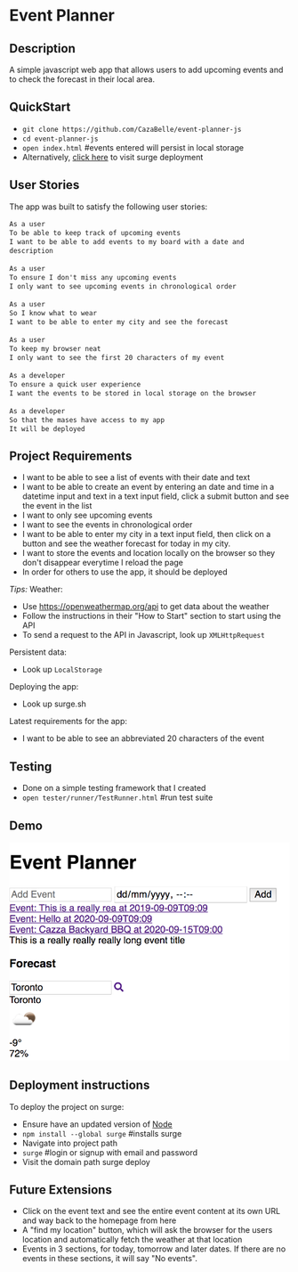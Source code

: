 # Event Planner 

Description 
-----------
A simple javascript web app that allows users to add upcoming events and to check the forecast in their local area. 

QuickStart
----------
* `git clone https://github.com/CazaBelle/event-planner-js`
* `cd event-planner-js`
* `open index.html` #events entered will persist in local storage
* Alternatively, [click here](fantastic-reaction.surge.sh) to visit surge deployment

User Stories
------------
The app was built to satisfy the following user stories:

```
As a user 
To be able to keep track of upcoming events 
I want to be able to add events to my board with a date and description

As a user 
To ensure I don't miss any upcoming events
I only want to see upcoming events in chronological order

As a user 
So I know what to wear
I want to be able to enter my city and see the forecast

As a user 
To keep my browser neat 
I only want to see the first 20 characters of my event

As a developer 
To ensure a quick user experience
I want the events to be stored in local storage on the browser

As a developer 
So that the mases have access to my app 
It will be deployed
```

Project Requirements
--------------------
* I want to be able to see a list of events with their date and text
* I want to be able to create an event by entering an date and time in a datetime input and text in a text input field, click a submit button and see the event in the list
* I want to only see upcoming events
* I want to see the events in chronological order
* I want to be able to enter my city in a text input field, then click on a button and see the weather forecast for today in my city.
* I want to store the events and location locally on the browser so they don't disappear everytime I reload the page
* In order for others to use the app, it should be deployed

*Tips:*
Weather:
- Use https://openweathermap.org/api to get data about the weather
- Follow the instructions in their "How to Start" section to start using the API
- To send a request to the API in Javascript, look up `XMLHttpRequest`

Persistent data:
- Look up `LocalStorage`

Deploying the app:
- Look up surge.sh

Latest requirements for the app:
- I want to be able to see an abbreviated 20 characters of the event

Testing
-------
* Done on a simple testing framework that I created 
* `open tester/runner/TestRunner.html` #run test suite

Demo
----
![Demo Pic](images/event-planner-demo.png)

Deployment instructions
-----------------------
To deploy the project on surge: 
* Ensure have an updated version of [Node](https://nodejs.org/en/)
* `npm install --global surge` #installs surge
* Navigate into project path 
* `surge` #login or signup with email and password
* Visit the domain path surge deploy

Future Extensions
-----------------
* Click on the event text and see the entire event content at its own URL and way back to the homepage from here
* A "find my location" button, which will ask the browser for the users location and automatically fetch the weather at that location
* Events in 3 sections, for today, tomorrow and later dates. If there are no events in these sections, it will say "No events".